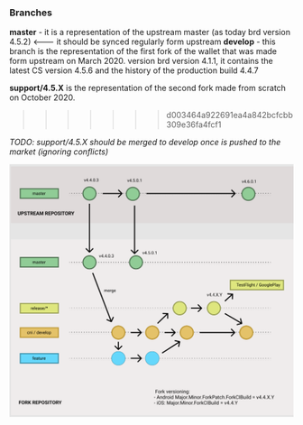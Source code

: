 ### Branches


**master** - it is a representation of the upstream master (as today brd version 4.5.2) <--- it should be synced regularly form upstream
**develop** - this branch is the representation of the first fork of the wallet that was made form upstream on March 2020.
 version brd version 4.1.1, it contains the latest CS version 4.5.6 and the history of the  production build 4.4.7
 
**support/4.5.X** is the representation of the second fork made from scratch on October 2020.
>>>>>>> d003464a922691ea4a842bcfcbb309e36fa4fcf1

*TODO: support/4.5.X should be merged to develop once is pushed to the market (ignoring conflicts)*

<img src="/images/fork.png"/>
